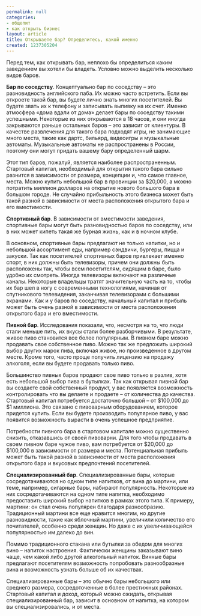 ```yaml
---
permalink: null
categories:
- общепит
- как открыть бизнес
layout: article
title: Открываете бар? Определитесь, какой именно
created: 1237305204
---
```

<p>Перед тем, как открывать бар, неплохо бы определиться каким заведением вы хотели бы владеть. Условно можно выделить несколько видов баров.</p>
<p><strong>Бар по соседству</strong>. Концептуально бар по соседству &ndash; это разновидность английского паба. Их можно часто встретить. Если вы откроете такой бар, вы будете лично знать многих посетителей. Вы будете звать их к телефону и записывать выпивку на их счет. Именно атмосфера &laquo;дома вдали от дома&raquo; делает бары по соседству такими успешными. Некоторые из них открываются в 18 часов, и они иногда закрываются раньше остальных баров &ndash; это зависит от клиентуры. В качестве развлечения для такого бара подходят игры, не занимающие много места, такие как дартс, бильярд, видеоигры и музыкальные автоматы. Музыкальные автоматы не распространены в России, поэтому они могут придать вашему бару определенный шарм.&nbsp;</p>
<p>Этот тип баров, пожалуй, является наиболее распространенным. Стартовый капитал, необходимый для открытия такого бара сильно разнится в зависимости от размера, концепции и, что самое главное, места. Можно купить небольшой бар в провинции за $20,000, а можно потратить миллион долларов на открытие нового большого бара в большом городе. Не случайно прибыльность этого бизнеса может быть такой разной в зависимости от места расположения открытого бара и его вместимости.</p>
<p><strong>Спортивный бар</strong>. В зависимости от вместимости заведения, спортивные бары могут быть разновидностью баров по соседству, или в них может кипеть такая же бурная жизнь, как и в ночном клубе.</p>
<p>В основном, спортивные бары предлагают не только напитки, но и небольшой ассортимент еды, например сэндвичи, бургеры, пицца и закуски. Так как посетителей спортивных баров привлекает именно спорт, в них должны быть телевизоры, причем они должны быть расположены так, чтобы всем посетителям, сидящим в баре, было удобно их смотреть. Иногда телевизоры включают на различные каналы. Некоторые владельцы тратят значительную часть на то, чтобы их бар шел в ногу с современными технологиями, начиная от спутникового телевидения, заканчивая телевизорами с большими экранами. Как и у баров по соседству, начальный капитал и прибыль может быть очень разной в зависимости от места расположения открытого бара и его вместимости.</p>
<p><strong>Пивной бар</strong>. Исследования показали, что, несмотря на то, что люди стали меньше пить, их вкусы стали более разборчивыми. В результате, живое пиво становится все более популярным. В пивном баре можно продавать свое собственное пиво. Можно так же предложить широкий выбор других марок пива, включая живое, но произведенное в другом месте. Кроме того, часто проще получить лицензию на продажу алкоголя, если вы будете продавать только пиво.</p>
<p>Большинство пивных баров продают свое пиво только в разлив, хотя есть небольшой выбор пива в бутылках. Так как открывая пивной бар вы создаете свой собственный продукт, у вас появляется возможность контролировать что вы делаете и продаете &ndash; от количества до качества. Стартовый капитал потребуется достаточно большой &ndash; от $100,000 до $1 миллиона. Это связано с пивоварным оборудованием, которое придется купить. Если вы будете производить популярное пиво, у вас появится возможность вырасти в очень успешное предприятие.</p>
<p>Потребности пивного бара в стартовом капитале можно существенно снизить, отказавшись от своей пивоварни. Для того чтобы продавать в своем пивном баре чужое пиво, вам потребуется от $20,000 до $100,000 в зависимости от размера и места.  Потенциальная прибыль может быть такой разной в зависимости от места расположения открытого бара и вкусовых предпочтений посетителей.</p>
<p><strong>Специализированный бар</strong>. Специализированные бары, которые сосредотачиваются но одном типе напитков, от вина до мартини, или теме, например, сигарные бары, набирают популярность. Некоторые из них сосредотачиваются на одном типе напитка, необходимо предоставить широкий выбор напитков в рамках этого типа. К примеру, мартини: он стал очень популярен благодаря разнообразию. Традиционный мартини все еще нравится многим, но другие разновидности, такие как яблочный мартини, увеличили количество его почитателей, особенно среди женщин. Но даже с их увеличивающейся популярностью им далеко до вин.&nbsp;</p>
<p>Помимо традиционного стакана или бутылки за обедом для многих вино &ndash; напиток настроения. Фактически женщины заказывают вино чаще, чем какой либо другой алкогольный напиток. Винные бары предлагают посетителям возможность попробовать разнообразные вина и возможность узнать больше об их качествах.&nbsp;</p>
<p>Специализированные бары &ndash; это обычно бары небольшого или среднего размера, сосредоточенные в более престижных районах. Стартовый капитал и доход, который можно ожидать, открывая специализированный бар, зависит в основном от напитка, на котором вы специализировались, и от места.<br />
&nbsp;</p>
